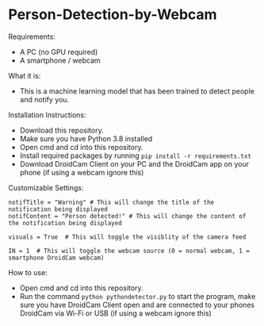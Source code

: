 # Person-Detection-by-Webcam

Requirements:
 - A PC (no GPU required)
 - A smartphone / webcam
 
 What it is:
 -  This is a machine learning model that has been trained to detect people and notify you.
 
 Installation Instructions:
 
 - Download this repository.
 - Make sure you have Python 3.8 installed
 - Open cmd and cd into this repository.
 - Install required packages by running ``` pip install -r requirements.txt ```
 - Download DroidCam Client on your PC and the DroidCam app on your phone (if using a webcam ignore this)

 Customizable Settings:
 ```
 notifTitle = "Warning" # This will change the title of the notification being displayed
 notifContent = "Person detected!" # This will change the content of the notification being displayed

 visuals = True  # This will toggle the visiblity of the camera feed
 
 IN = 1  # This will toggle the webcam source (0 = normal webcam, 1 = smartphone DroidCam webcam)
```

 How to use:
 
 - Open cmd and cd into this repository.
 - Run the command ``` python pythondetector.py ``` to start the program, make sure you have DroidCam Client open and are connected to your phones DroidCam via Wi-Fi or USB (if using a webcam ignore this)
